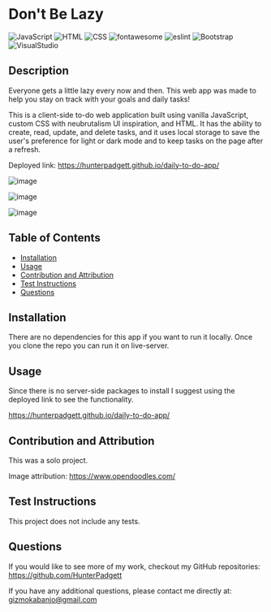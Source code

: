 # Don't Be Lazy

![JavaScript](https://img.shields.io/badge/javascript-%23323330.svg?style=for-the-badge&logo=javascript&logoColor=%23F7DF1E)  ![HTML](https://img.shields.io/badge/html5-%23E34F26.svg?&style=for-the-badge&logo=html5&logoColor=white) ![CSS](https://img.shields.io/badge/css3-%231572B6.svg?&style=for-the-badge&logo=css3&logoColor=white) ![fontawesome](https://img.shields.io/badge/font%20awesome-%23339AF0.svg?&style=for-the-badge&logo=font%20awesome&logoColor=white) ![eslint](https://img.shields.io/badge/eslint-%234B32C3.svg?&style=for-the-badge&logo=eslint&logoColor=white) ![Bootstrap](https://img.shields.io/badge/bootstrap-%237952B3.svg?&style=for-the-badge&logo=bootstrap&logoColor=white)  ![VisualStudio](https://img.shields.io/badge/visual%20studio-%235C2D91.svg?&style=for-the-badge&logo=visual%20studio&logoColor=white)

## Description

Everyone gets a little lazy every now and then. This web app was made to help you stay on track with your goals and daily tasks!

This is a client-side to-do web application built using vanilla JavaScript, custom CSS with neubrutalism UI inspiration, and HTML. It has the ability to create, read, update, and delete tasks, and it uses local storage to save the user's preference for light or dark mode and to keep tasks on the page after a refresh.

Deployed link: https://hunterpadgett.github.io/daily-to-do-app/

![image](https://user-images.githubusercontent.com/106113692/208712133-0c467bdf-119e-4526-9160-c51ddc420ddb.png)

![image](https://user-images.githubusercontent.com/106113692/208712232-64568314-2cf3-4daf-b371-83590e2eb6c0.png)

![image](https://user-images.githubusercontent.com/106113692/208712343-9aa0a752-29cc-45d7-90e4-ff11192c5c2c.png)

## Table of Contents

- [Installation](#installation)
- [Usage](#usage)
- [Contribution and Attribution](#Contribution_and_Attribution)
- [Test Instructions](#test)
- [Questions](#questions)

## Installation

There are no dependencies for this app if you want to run it locally. Once you clone the repo you can run it on live-server.

## Usage

Since there is no server-side packages to install I suggest using the deployed link to see the functionality.

https://hunterpadgett.github.io/daily-to-do-app/

## Contribution and Attribution

This was a solo project.

Image attribution: https://www.opendoodles.com/

## Test Instructions

This project does not include any tests.

## Questions

If you would like to see more of my work, checkout my GitHub repositories: https://github.com/HunterPadgett

If you have any additional questions, please contact me directly at: gizmokabanjo@gmail.com
